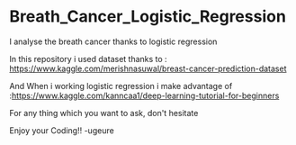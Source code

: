 # Breath_Cancer_Logistic_Regression
I analyse the breath cancer thanks to logistic regression

In this repository i used dataset thanks to : https://www.kaggle.com/merishnasuwal/breast-cancer-prediction-dataset

And When i working logistic regression i make advantage of :https://www.kaggle.com/kanncaa1/deep-learning-tutorial-for-beginners

For any thing which you want to ask, don't hesitate

Enjoy your Coding!!
-ugeure

